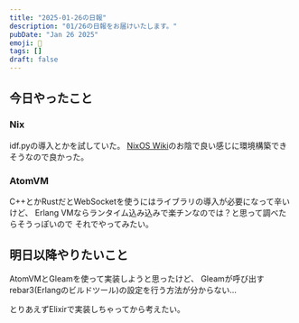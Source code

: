 ```yaml
---
title: "2025-01-26の日報"
description: "01/26の日報をお届けいたします。"
pubDate: "Jan 26 2025"
emoji: 🦊
tags: []
draft: false
---
```


## 今日やったこと

### Nix

idf.pyの導入とかを試していた。
[NixOS Wiki](https://nixos.wiki/wiki/ESP-IDF)のお陰で良い感じに環境構築できそうなので良かった。

### AtomVM

C++とかRustだとWebSocketを使うにはライブラリの導入が必要になって辛いけど、
Erlang VMならランタイム込み込みで楽チンなのでは？と思って調べたらそうっぽいので
それでやってみたい。

## 明日以降やりたいこと

AtomVMとGleamを使って実装しようと思ったけど、
Gleamが呼び出すrebar3(Erlangのビルドツール)の設定を行う方法が分からない...

とりあえずElixirで実装しちゃってから考えたい。
